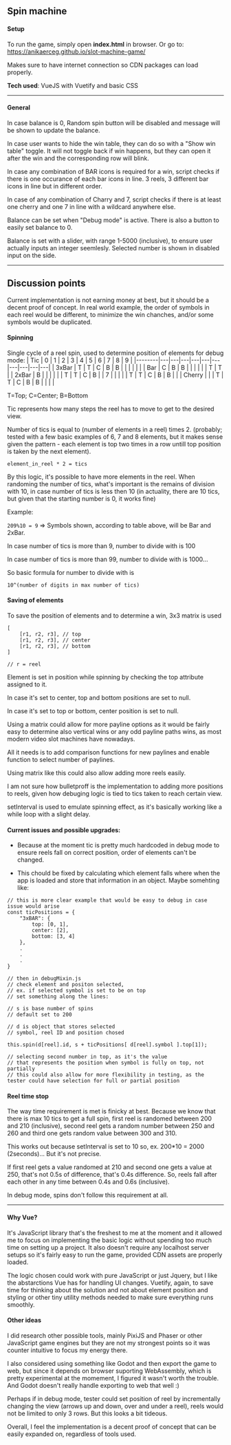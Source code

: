 ## Spin machine

#### Setup
To run the game, simply open **index.html** in browser. Or go to: https://anikaerceg.github.io/slot-machine-game/

Makes sure to have internet connection so CDN packages can load properly.

**Tech used**: VueJS with Vuetify and basic CSS

---

#### General
In case balance is 0, Random spin button will be disabled and message will be shown to update the balance.

In case user wants to hide the win table, they can do so with a "Show win table" toggle. It will not toggle back if win happens, but they can open it after the win and the corresponding row will blink.

In case any combination of BAR icons is required for a win, script checks if there is one occurance of each bar icons in line. 3 reels, 3 different bar icons in line but in different order. 

In case of any combination of Charry and 7, script checks if there is at least one cherry and one 7 in line with a wildcard anywhere else.

Balance can be set when "Debug mode" is active. There is also a button to easily set balance to 0.

Balance is set with a slider, with range 1-5000 (inclusive), to ensure user actually inputs an integer seemlesly. Selected number is shown in disabled input on the side. 

---

## Discussion points

Current implementation is not earning money at best, but it should be a decent proof of concept.
In real world example, the order of symbols in each reel would be different, to minimize the win chanches, and/or some symbols would be duplicated.

#### Spinning

Single cycle of a reel spin, used to determine position of elements for debug mode:
| Tic    | 0 | 1 | 2 | 3 | 4 | 5 | 6 | 7 | 8 | 9 |
|--------|---|---|---|---|---|---|---|---|---|---|
| 3xBar  | T | T | C | B | B |   |   |   |   |   |
| Bar    | C | B | B |   |   |   |   |   | T | T |
| 2xBar  | B |   |   |   |   |   | T | T | C | B |
| 7      |   |   |   |   | T | T | C | B | B |   |
| Cherry |   |   | T | T | C | B | B |   |   |   |

T=Top; C=Center; B=Bottom

Tic represents how many steps the reel has to move to get to the desired view. 

Number of tics is equal to (number of elements in a reel) times 2. (probably; tested with a few basic examples of 6, 7 and 8 elements, but it makes sense given the pattern - each element is top two times in a row untill top position is taken by the next element).

`element_in_reel * 2 = tics`

By this logic, it's possible to have more elements in the reel.
When randoming the number of tics, what's important is the remains of division with 10, in case number of tics is less then 10 (in actuality, there are 10 tics, but given that the starting number is 0, it works fine)

Example:

`209%10 = 9` => Symbols shown, according to table above, will be Bar and 2xBar.

In case number of tics is more than 9, number to divide with is 100

In case number of tics is more than 99, number to divide with is 1000...

So basic formula for number to divide with is

`10^(number of digits in max number of tics)`

#### Saving of elements

To save the position of elements and to determine a win, 3x3 matrix is used

````
[
    [r1, r2, r3], // top
    [r1, r2, r3], // center
    [r1, r2, r3], // bottom
]

// r = reel
````

Element is set in position while spinning by checking the top attribute assigned to it.

In case it's set to center, top and bottom positions are set to null.

In case it's set to top or bottom, center position is set to null.


Using a matrix could allow for more payline options as it would be fairly easy to determine also vertical wins or any odd payline paths wins, as most modern video slot machines have nowadays.

All it needs is to add comparison functions for new paylines and enable function to select number of paylines.

Using matrix like this could also allow adding more reels easily. 

I am not sure how bulletproff is the implementation to adding more positions to reels, given how debuging logic is tied to tics taken to reach certain view.

setInterval is used to emulate spinning effect, as it's basically working like a while loop with a slight delay.

#### Current issues and possible upgrades: 

- Because at the moment tic is pretty much hardcoded in debug mode to ensure reels fall on correct position, order of elements can't be changed.

- This chould be fixed by calculating which element falls where when the app is loaded and store that information in an object. Maybe somehting like: 

````
// this is more clear example that would be easy to debug in case issue would arise
const ticPositions = {
    "3xBAR": {
        top: [0, 1],
        center: [2],
        bottom: [3, 4]
    },
    .
    .
    .
}

// then in debugMixin.js 
// check element and positon selected,
// ex. if selected symbol is set to be on top
// set something along the lines:

// s is base number of spins
// default set to 200

// d is object that stores selected
// symbol, reel ID and position chosed

this.spin(d[reel].id, s + ticPositions[ d[reel].symbol ].top[1]);

// selecting second number in top, as it's the value
// that represents the position when symbol is fully on top, not partially
// this could also allow for more flexibility in testing, as the tester could have selection for full or partial position
````

#### Reel time stop 
The way time requirement is met is finicky at best. Because we know that there is max 10 tics to get a full spin, first reel is randomed between 200 and 210 (inclusive), second reel gets a random number between 250 and 260 and third one gets random value between 300 and 310.

This works out because setInterval is set to 10 so, ex. 200*10 = 2000 (2seconds)... But it's not precise.

If first reel gets a value randomed at 210 and second one gets a value at 250, that's not 0.5s of difference, that's 0.4s difference.
So, reels fall after each other in any time between 0.4s and 0.6s (inclusive).

In debug mode, spins don't follow this requirement at all. 

---

#### Why Vue?
It's JavaScript library that's the freshest to me at the moment and it allowed me to focus on implementing the basic logic without spending too much time on setting up a project. It also doesn't require any localhost server setups so it's fairly easy to run the game, provided CDN assets are properly loaded.

The logic chosen could work with pure JavaScript or just Jquery, but I like the abstarctions Vue has for handling UI changes.
Vuetify, again, to save time for thinking about the solution and not about element position and styling or other tiny utility methods needed to make sure everything runs smoothly. 

#### Other ideas

I did research other possible tools, mainly PixiJS and Phaser or other JavaScript game engines but they are not my strongest points so it was counter intuitive to focus my energy there.

I also considered using something like Godot and then export the game to web, but since it depends on browser suporting WebAssembly, which is pretty experimental at the momement, I figured it wasn't worth the trouble. And Godot doesn't really handle exporting to web that well :)

Perhaps if in debug mode, tester could set position of reel by incrementally changing the view (arrows up and down, over and under a reel), reels would not be limited to only 3 rows. But this looks a bit tideous. 

Overall, I feel the implementation is a decent proof of concept that can be easily expanded on, regardless of tools used.
